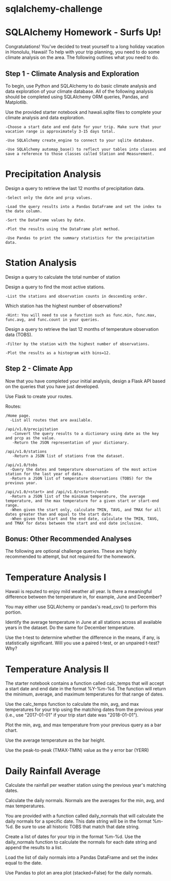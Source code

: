 # sqlalchemy-challenge

# SQLAlchemy Homework - Surfs Up!

Congratulations! You've decided to treat yourself to a long holiday vacation in Honolulu, Hawaii! To help with your trip planning, you need to do some climate analysis on the area. The following outlines what you need to do.

## Step 1 - Climate Analysis and Exploration
To begin, use Python and SQLAlchemy to do basic climate analysis and data exploration of your climate database. All of the following analysis should be completed using SQLAlchemy ORM queries, Pandas, and Matplotlib.

Use the provided starter notebook and hawaii.sqlite files to complete your climate analysis and data exploration.

    -Choose a start date and end date for your trip. Make sure that your vacation range is approximately 3-15 days total.

    -Use SQLAlchemy create_engine to connect to your sqlite database.

    -Use SQLAlchemy automap_base() to reflect your tables into classes and save a reference to those classes called Station and Measurement.

# Precipitation Analysis

Design a query to retrieve the last 12 months of precipitation data.

    -Select only the date and prcp values.

    -Load the query results into a Pandas DataFrame and set the index to the date column.

    -Sort the DataFrame values by date.

    -Plot the results using the DataFrame plot method.

    -Use Pandas to print the summary statistics for the precipitation data.

# Station Analysis

Design a query to calculate the total number of station

Design a query to find the most active stations.

    -List the stations and observation counts in descending order.

Which station has the highest number of observations?

    -Hint: You will need to use a function such as func.min, func.max, func.avg, and func.count in your queries.

Design a query to retrieve the last 12 months of temperature observation data (TOBS).

    -Filter by the station with the highest number of observations.

    -Plot the results as a histogram with bins=12.

## Step 2 - Climate App

Now that you have completed your initial analysis, design a Flask API based on the queries that you have just developed.

Use Flask to create your routes.

Routes:

    /Home page.
      -List all routes that are available.
    
    /api/v1.0/precipitation
       -Convert the query results to a dictionary using date as the key and prcp as the value.
       -Return the JSON representation of your dictionary.
    
    /api/v1.0/stations
       -Return a JSON list of stations from the dataset.
    
    /api/v1.0/tobs
      -Query the dates and temperature observations of the most active station for the last year of data.
      -Return a JSON list of temperature observations (TOBS) for the previous year.
    
    /api/v1.0/<start> and /api/v1.0/<start>/<end>
      -Return a JSON list of the minimum temperature, the average temperature, and the max temperature for a given start or start-end range.
      -When given the start only, calculate TMIN, TAVG, and TMAX for all dates greater than and equal to the start date.
      -When given the start and the end date, calculate the TMIN, TAVG, and TMAX for dates between the start and end date inclusive.


## Bonus: Other Recommended Analyses

The following are optional challenge queries. These are highly recommended to attempt, but not required for the homework.

# Temperature Analysis I

Hawaii is reputed to enjoy mild weather all year. Is there a meaningful difference between the temperature in, for example, June and December?

You may either use SQLAlchemy or pandas's read_csv() to perform this portion.

Identify the average temperature in June at all stations across all available years in the dataset. Do the same for December temperature.

Use the t-test to determine whether the difference in the means, if any, is statistically significant. Will you use a paired t-test, or an unpaired t-test? Why?

# Temperature Analysis II

The starter notebook contains a function called calc_temps that will accept a start date and end date in the format %Y-%m-%d. The function will return the minimum, average, and maximum temperatures for that range of dates.

Use the calc_temps function to calculate the min, avg, and max temperatures for your trip using the matching dates from the previous year (i.e., use "2017-01-01" if your trip start date was "2018-01-01").

Plot the min, avg, and max temperature from your previous query as a bar chart.

Use the average temperature as the bar height.

Use the peak-to-peak (TMAX-TMIN) value as the y error bar (YERR)

# Daily Rainfall Average

Calculate the rainfall per weather station using the previous year's matching dates.

Calculate the daily normals. Normals are the averages for the min, avg, and max temperatures.

You are provided with a function called daily_normals that will calculate the daily normals for a specific date. This date string will be in the format %m-%d. Be sure to use all historic TOBS that match that date string.

Create a list of dates for your trip in the format %m-%d. Use the daily_normals function to calculate the normals for each date string and append the results to a list.

Load the list of daily normals into a Pandas DataFrame and set the index equal to the date.

Use Pandas to plot an area plot (stacked=False) for the daily normals.
